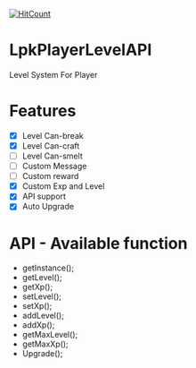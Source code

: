 [![HitCount](http://hits.dwyl.io/LamPocketVN/LpkPlayerLevelAPI.svg)](http://hits.dwyl.io/LamPocketVN/LpkPlayerLevelAPI)
# LpkPlayerLevelAPI
Level System For Player
# Features
- [X] Level Can-break
- [X] Level Can-craft
- [ ] Level Can-smelt
- [ ] Custom Message
- [ ] Custom reward
- [X] Custom Exp and Level
- [X] API support
- [X] Auto Upgrade
# API - Available function
* getInstance();
* getLevel();
* getXp();
* setLevel();
* setXp();
* addLevel();
* addXp();
* getMaxLevel();
* getMaxXp();
* Upgrade();
 
